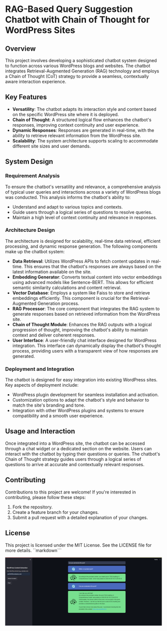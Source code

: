 # RAG-Based Query Suggestion Chatbot with Chain of Thought for WordPress Sites

## Overview
This project involves developing a sophisticated chatbot system designed to function across various WordPress blogs and websites. The chatbot integrates Retrieval-Augmented Generation (RAG) technology and employs a Chain of Thought (CoT) strategy to provide a seamless, contextually aware interaction experience.

## Key Features
- **Versatility**: The chatbot adapts its interaction style and content based on the specific WordPress site where it is deployed.
- **Chain of Thought**: A structured logical flow enhances the chatbot's responses, improving context continuity and user experience.
- **Dynamic Responses**: Responses are generated in real-time, with the ability to retrieve relevant information from the WordPress site.
- **Scalability**: The system architecture supports scaling to accommodate different site sizes and user demands.

## System Design

### Requirement Analysis
To ensure the chatbot's versatility and relevance, a comprehensive analysis of typical user queries and interactions across a variety of WordPress blogs was conducted. This analysis informs the chatbot's ability to:
- Understand and adapt to various topics and contexts.
- Guide users through a logical series of questions to resolve queries.
- Maintain a high level of context continuity and relevance in responses.

### Architecture Design
The architecture is designed for scalability, real-time data retrieval, efficient processing, and dynamic response generation. The following components make up the chatbot system:

- **Data Retrieval**: Utilizes WordPress APIs to fetch content updates in real-time. This ensures that the chatbot's responses are always based on the latest information available on the site.
- **Embedding Generator**: Converts textual content into vector embeddings using advanced models like Sentence-BERT. This allows for efficient semantic similarity calculations and content retrieval.
- **Vector Database**: Employs a system like Faiss to store and retrieve embeddings efficiently. This component is crucial for the Retrieval-Augmented Generation process.
- **RAG Processor**: The core component that integrates the RAG system to generate responses based on retrieved information from the WordPress site.
- **Chain of Thought Module**: Enhances the RAG outputs with a logical progression of thought, improving the chatbot's ability to maintain context and deliver coherent responses.
- **User Interface**: A user-friendly chat interface designed for WordPress integration. This interface can dynamically display the chatbot's thought process, providing users with a transparent view of how responses are generated.

### Deployment and Integration
The chatbot is designed for easy integration into existing WordPress sites. Key aspects of deployment include:
- WordPress plugin development for seamless installation and activation.
- Customization options to adapt the chatbot's style and behavior to match the site's branding and tone.
- Integration with other WordPress plugins and systems to ensure compatibility and a smooth user experience.

## Usage and Interaction
Once integrated into a WordPress site, the chatbot can be accessed through a chat widget or a dedicated section on the website. Users can interact with the chatbot by typing their questions or queries. The chatbot's Chain of Thought strategy guides users through a logical series of questions to arrive at accurate and contextually relevant responses.

## Contributing
Contributions to this project are welcome! If you're interested in contributing, please follow these steps:
1. Fork the repository.
2. Create a feature branch for your changes.
3. Submit a pull request with a detailed explanation of your changes.

## License
This project is licensed under the MIT License. See the LICENSE file for more details.
``markdown```

![Alt text](app_shots.png?raw=true "Title")
